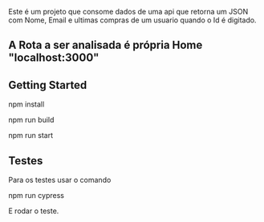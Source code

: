 Este é um projeto que consome dados de uma api que retorna um JSON com Nome, Email e ultimas compras de um usuario quando o Id é digitado.


## A Rota a ser analisada é própria Home "localhost:3000"

## Getting Started

npm install 


npm run build 


npm run start


## Testes

Para os testes usar o comando 

npm run cypress

E rodar o teste.



